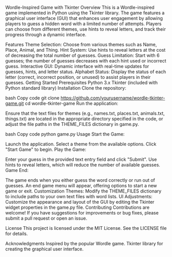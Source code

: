 Wordle-Inspired Game with Tkinter
Overview
This is a Wordle-inspired game implemented in Python using the Tkinter library. The game features a graphical user interface (GUI) that enhances user engagement by allowing players to guess a hidden word with a limited number of attempts. Players can choose from different themes, use hints to reveal letters, and track their progress through a dynamic interface.

Features
Theme Selection: Choose from various themes such as Name, Place, Animal, and Thing.
Hint System: Use hints to reveal letters at the cost of decreasing the total number of guesses.
Guess Limitation: Start with 6 guesses; the number of guesses decreases with each hint used or incorrect guess.
Interactive GUI: Dynamic interface with real-time updates for guesses, hints, and letter status.
Alphabet Status: Display the status of each letter (correct, incorrect position, or unused) to assist players in their guesses.
Getting Started
Prerequisites
Python 3.x
Tkinter (included with Python standard library)
Installation
Clone the repository:

bash
Copy code
git clone https://github.com/yourusername/wordle-tkinter-game.git
cd wordle-tkinter-game
Run the application:

Ensure that the text files for themes (e.g., names.txt, places.txt, animals.txt, things.txt) are located in the appropriate directory specified in the code, or adjust the file paths in the THEME_FILES dictionary in game.py.

bash
Copy code
python game.py
Usage
Start the Game:

Launch the application.
Select a theme from the available options.
Click "Start Game" to begin.
Play the Game:

Enter your guess in the provided text entry field and click "Submit".
Use hints to reveal letters, which will reduce the number of available guesses.
Game End:

The game ends when you either guess the word correctly or run out of guesses.
An end game menu will appear, offering options to start a new game or exit.
Customization
Themes: Modify the THEME_FILES dictionary to include paths to your own text files with word lists.
UI Adjustments: Customize the appearance and layout of the GUI by editing the Tkinter widget properties in the game.py file.
Contributing
Contributions are welcome! If you have suggestions for improvements or bug fixes, please submit a pull request or open an issue.

License
This project is licensed under the MIT License. See the LICENSE file for details.

Acknowledgments
Inspired by the popular Wordle game.
Tkinter library for creating the graphical user interface.
